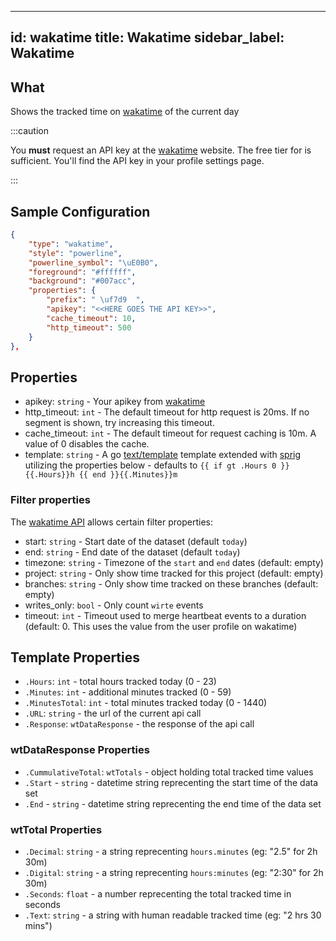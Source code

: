 
---
id: wakatime
title: Wakatime
sidebar_label: Wakatime
---

## What

Shows the tracked time on [wakatime](wakatime.com) of the current day

:::caution

You **must** request an API key at the [wakatime](https://wakatime.com) website.
The free tier for is sufficient. You'll find the API key in your profile settings page.

:::

## Sample Configuration

```json
{
    "type": "wakatime",
    "style": "powerline",
    "powerline_symbol": "\uE0B0",
    "foreground": "#ffffff",
    "background": "#007acc",
    "properties": {
        "prefix": " \uf7d9  ",
        "apikey": "<<HERE GOES THE API KEY>>",
        "cache_timeout": 10,
        "http_timeout": 500
    }
},
```

## Properties

- apikey: `string` - Your apikey from [wakatime](https://wakatime.com)
- http_timeout: `int` - The default timeout for http request is 20ms. If no segment is shown, try increasing this timeout.
- cache_timeout: `int` - The default timeout for request caching is 10m. A value of 0 disables the cache.
- template: `string` - A go [text/template][go-text-template] template extended with [sprig][sprig] utilizing the
properties below - defaults to `{{ if gt .Hours 0 }}{{.Hours}}h {{ end }}{{.Minutes}}m`

### Filter properties

The [wakatime API](https://wakatime.com/developers#summaries) allows certain filter properties:

- start: `string` - Start date of the dataset (default `today`)
- end: `string` - End date of the dataset (default `today`)
- timezone: `string` - Timezone of the `start` and `end` dates (default: empty)
- project: `string` - Only show time tracked for this project (default: empty)
- branches: `string` - Only show time tracked on these branches (default: empty)
- writes_only: `bool` - Only count `wirte` events
- timeout: `int` - Timeout used to merge heartbeat events to a duration (default: 0.
This uses the value from the user profile on wakatime)

## Template Properties

- `.Hours`: `int` - total hours tracked today (0 - 23)
- `.Minutes`: `int` - additional minutes tracked (0 - 59)
- `.MinutesTotal`: `int` - total minutes tracked today (0 - 1440)
- `.URL`: `string` - the url of the current api call
- `.Response`: `wtDataResponse` - the response of the api call

### wtDataResponse Properties

- `.CummulativeTotal`: `wtTotals` - object holding total tracked time values
- `.Start` - `string` - datetime string reprecenting the start time of the data set
- `.End` - `string` - datetime string reprecenting the end time of the data set

### wtTotal Properties

- `.Decimal`: `string` - a string reprecenting `hours.minutes` (eg: "2.5" for 2h 30m)
- `.Digital`: `string` - a string reprecenting `hours:minutes` (eg: "2:30" for 2h 30m)
- `.Seconds`: `float` - a number reprecenting the total tracked time in seconds
- `.Text`: `string` - a string with human readable tracked time (eg: "2 hrs 30 mins")

[go-text-template]: https://golang.org/pkg/text/template/
[sprig]: https://masterminds.github.io/sprig/
